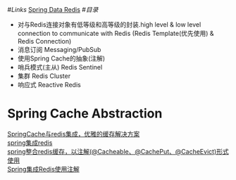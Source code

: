 #*Links*
[Spring Data Redis](https://docs.spring.io/spring-data/redis/docs/2.1.0.M1/reference/html/)
#*目录*
+ 对与Redis连接对象有低等级和高等级的封装.high level & low level connection to communicate with Redis (Redis Template(优先使用) & Redis Connection)  
+ 消息订阅 Messaging/PubSub
+ 使用Spring Cache的抽象(注解)
+ 哨兵模式(主从) Redis Sentinel
+ 集群 Redis Cluster
+ 响应式 Reactive Redis

# Spring Cache Abstraction
[SpringCache与redis集成，优雅的缓存解决方案](https://www.cnblogs.com/chenkeyu/p/8028781.html)  
[spring集成redis](https://www.cnblogs.com/hello-daocaoren/p/7891907.html)  
[spring整合redis缓存，以注解(@Cacheable、@CachePut、@CacheEvict)形式使用](http://lib.csdn.net/article/redis/29356)  
[Spring集成Redis使用注解](http://blog.csdn.net/u013725455/article/details/52129283)  